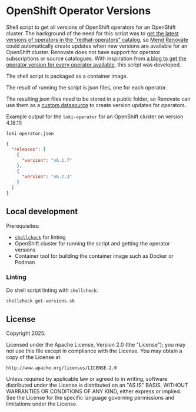 # OpenShift Operator Versions

Shell script to get all versions of OpenShift operators for an OpenShift cluster. The background of the need for this script was to [get the latest versions of operators in the "redhat-operators" catalog](https://github.com/renovatebot/renovate/discussions/32180), so [Mend Renovate](https://www.mend.io/renovate/) could automatically create updates when new versions are available for an OpenShift cluster. Renovate does not have support for operator subscriptions or source catalogues. With inspiration from [a blog to get the operator version for every operator available](https://medium.com/red-hat-openshift-operator-versions/recently-i-was-asked-if-there-was-a-way-to-get-the-operator-version-for-every-operator-available-ceb27ed29923), this script was developed.

The shell script is packaged as a container image.

The result of running the script is json files, one for each operator.

The resulting json files need to be stored in a public folder, so Renovate can use them as a [custom datasource](https://docs.renovatebot.com/modules/datasource/custom/) to create version updates for operators.

Example output for the `loki-operator` for an OpenShift cluster on version 4.18.11:

`loki-operator.json`

```json
{
  "releases": [
    {
      "version": "v6.1.7"
    },
    {
      "version": "v6.2.3"
    }
  ]
}
```

## Local development

Prerequisites:

- [`shellcheck`](https://github.com/koalaman/shellcheck) for linting
- OpenShift cluster for running the script and getting the operator versions
- Container tool for building the container image such as Docker or Podman

### Linting

Do shell script linting with `shellcheck`:

```sh
shellcheck get-versions.sh
```

## License

Copyright 2025.

Licensed under the Apache License, Version 2.0 (the "License"); you may not use this file except in compliance with the License. You may obtain a copy of the License at:

    http://www.apache.org/licenses/LICENSE-2.0

Unless required by applicable law or agreed to in writing, software distributed under the License is distributed on an "AS IS" BASIS, WITHOUT WARRANTIES OR CONDITIONS OF ANY KIND, either express or implied. See the License for the specific language governing permissions and limitations under the License.
